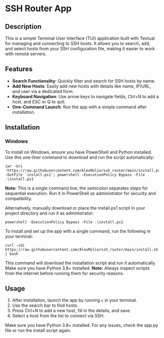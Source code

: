 # SSH Router App

## Description
This is a simple Terminal User Interface (TUI) application built with Textual for managing and connecting to SSH hosts. It allows you to search, add, and select hosts from your SSH configuration file, making it easier to work with remote servers.

## Features
- **Search Functionality**: Quickly filter and search for SSH hosts by name.
- **Add New Hosts**: Easily add new hosts with details like name, IP/URL, and user via a dedicated form.
- **Keyboard Navigation**: Use arrow keys to navigate fields, Ctrl+N to add a host, and ESC or Q to quit.
- **One-Command Launch**: Run the app with a simple command after installation.

## Installation

### Windows
To install on Windows, ensure you have PowerShell and Python installed. Use this one-liner command to download and run the script automatically:
```
iwr -Uri 'https://raw.githubusercontent.com/AlexMolio/ssh_router/main/install.ps1' -OutFile 'install.ps1'; powershell -ExecutionPolicy Bypass -File .\install.ps1
```
**Note:** This is a single command line; the semicolon separates steps for sequential execution. Run it in PowerShell as administrator for security and compatibility.

Alternatively, manually download or place the install.ps1 script in your project directory and run it as administrator:
```
powershell -ExecutionPolicy Bypass -File .\install.ps1
```

To install and set up the app with a single command, run the following in your terminal:

```
curl -sSL https://raw.githubusercontent.com/AlexMolio/ssh_router/main/install.sh | bash
```

This command will download the installation script and run it automatically. Make sure you have Python 3.8+ installed. **Note:** Always inspect scripts from the internet before running them for security reasons.

## Usage
1. After installation, launch the app by running `s` in your terminal.
2. Use the search bar to find hosts.
3. Press Ctrl+N to add a new host, fill in the details, and save.
4. Select a host from the list to connect via SSH.

Make sure you have Python 3.8+ installed. For any issues, check the app.py file or run the install script again.